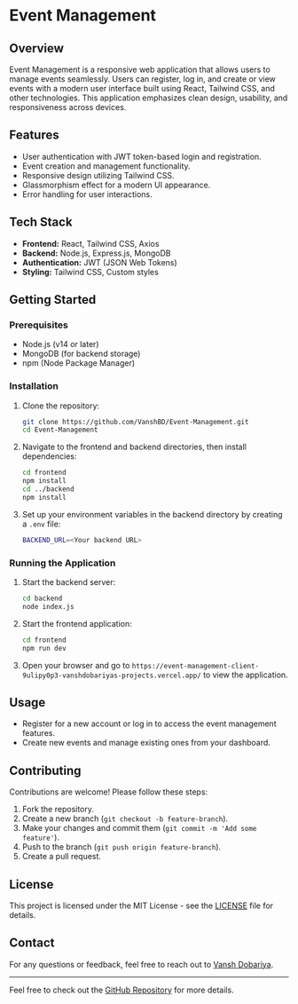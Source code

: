 
# Event Management

## Overview
Event Management is a responsive web application that allows users to manage events seamlessly. Users can register, log in, and create or view events with a modern user interface built using React, Tailwind CSS, and other technologies. This application emphasizes clean design, usability, and responsiveness across devices.

## Features
- User authentication with JWT token-based login and registration.
- Event creation and management functionality.
- Responsive design utilizing Tailwind CSS.
- Glassmorphism effect for a modern UI appearance.
- Error handling for user interactions.

## Tech Stack
- **Frontend:** React, Tailwind CSS, Axios
- **Backend:** Node.js, Express.js, MongoDB
- **Authentication:** JWT (JSON Web Tokens)
- **Styling:** Tailwind CSS, Custom styles

## Getting Started
### Prerequisites
- Node.js (v14 or later)
- MongoDB (for backend storage)
- npm (Node Package Manager)

### Installation
1. Clone the repository:
   ```bash
   git clone https://github.com/VanshBD/Event-Management.git
   cd Event-Management
   ```

2. Navigate to the frontend and backend directories, then install dependencies:
   ```bash
   cd frontend
   npm install
   cd ../backend
   npm install
   ```

3. Set up your environment variables in the backend directory by creating a `.env` file:
   ```bash
   BACKEND_URL=<Your backend URL>
   ```

### Running the Application
1. Start the backend server:
   ```bash
   cd backend
   node index.js
   ```

2. Start the frontend application:
   ```bash
   cd frontend
   npm run dev
   ```

3. Open your browser and go to `https://event-management-client-9ulipy0p3-vanshdobariyas-projects.vercel.app/` to view the application.

## Usage
- Register for a new account or log in to access the event management features.
- Create new events and manage existing ones from your dashboard.

## Contributing
Contributions are welcome! Please follow these steps:
1. Fork the repository.
2. Create a new branch (`git checkout -b feature-branch`).
3. Make your changes and commit them (`git commit -m 'Add some feature'`).
4. Push to the branch (`git push origin feature-branch`).
5. Create a pull request.

## License
This project is licensed under the MIT License - see the [LICENSE](LICENSE) file for details.

## Contact
For any questions or feedback, feel free to reach out to [Vansh Dobariya](mailto:vanshbdobariya1312@example.com).

---
Feel free to check out the [GitHub Repository](https://github.com/VanshBD/Event-Management) for more details.
